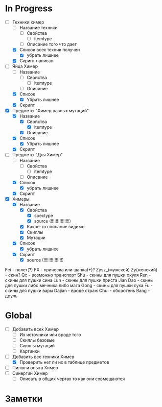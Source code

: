 
# In Progress
- [ ] Техники химер
	- [ ] Название техники
		- [ ] Свойства
			- [ ] itemtype
		- [ ] Описание того что дает
	- [x] Список всех техник получен
		- [x] убрать лишнее
	- [x] Скрипт написан

- [ ] Яйца Химер
	- [ ] Название
		- [ ] Свойства
			- [ ] itemtype
		- [ ] Описание
	- [x] Список
		- [x] Убрать лишнее
	- [x] Скрипт
- [x] Предметы "Химер разных мутаций"
	- [x] Название
		- [x] Свойства
			- [x] itemtype
		- [x] Описание
	- [x] Список
		- [x] Убрать лишнее
	- [x] Скрипт
- [ ] Предметы "Для Химер"
	- [ ] Название
		- [ ] Свойства
			- [ ] itemtype
		- [ ] Описание
	- [x] Список
		- [x] убрать лишнее
	- [x] Скрипт
- [x] Химеры
	- [x] Название
		- [x] Свойства
			- [x] spectype
			- [x] source (!!!!!!!!!!!!!!!)
		- [x] Какое-то описание видимо
		- [x] Скиллы
		- [x] Мутации
	- [x] Список
		- [x] убрать лишнее
	- [x] Скрипт
		- [x] source (!!!!!!!!!!!!!!!)

Fei - полет(?)
FX - прическа или шапка(+)?
Zysz_(мужской)  Zy(женский) - скин?
Qc - возможно транспорт
Shu - скины для пушки окуля
Ren - скины для пушки сина
Lun - скины для пушки приста
Jian Dao - скины для пушки либо мечника либо мага
Gong - скины для пушки лука
Fu - скины для пушки вары
Dajian - вроде страж
Chui - оборотень
Bang - друль

# Global
- [ ] Добавить всех Химер
	- [ ] Их источники или вроде того
	- [ ] Скиллы базовые
	- [ ] Скиллы мутаций
	- [ ] Картинки
- [ ] Добавить все техники Химер
	- [x] Проверить нет ли их в таблице предметов
- [ ] Пилюли опыта Химер
- [ ] Синергии Химер
	- [ ] Описать в общих чертах то как они совмещаются

# Заметки







